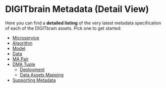 # DIGITbrain Metadata (Detail View)

Here you can find a **detailed listing** of the very latest metadata
specification of each of the DIGITbrain assets. Pick one to get started:

- [Microservice](microservice)
- [Algorithm](algorithm)
- [Model](model)
- [Data](data)
- [MA Pair](ma_pair)
- [DMA Tuple](dma_tuple)
    - [Deployment](deployment)
    - [Data Assets Mapping](dataassetsmapping)
- [Supporting Metadata](supporting_metadata)